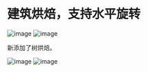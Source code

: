 ﻿# 建筑烘焙，支持水平旋转


![image](https://github.com/whisperlin/utils/blob/master/unity/BuildingBake/demo.png)
![image](https://github.com/whisperlin/utils/blob/master/unity/BuildingBake/lod.png)

新添加了树烘焙。

![image](https://github.com/whisperlin/utils/blob/master/unity/BuildingBake/tree.png)
![image](https://github.com/whisperlin/utils/blob/master/unity/BuildingBake/Tree_001_Hbake4_dir512.png)
